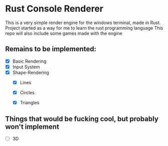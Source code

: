 # Rust Console Renderer
This is a very simple render engine for the windows terminal, made in Rust.
Project started as a way for me to learn the rust programming language
This repo will also include some games made with the engine

## Remains to be implemented:
- [x] Basic Rendering
- [x] Input System
- [x] Shape-Rendering
    - [x] Lines
    - [x] Circles
    - [x] Triangles



## Things that would be fucking cool, but probably won't implement
- [ ] 3D